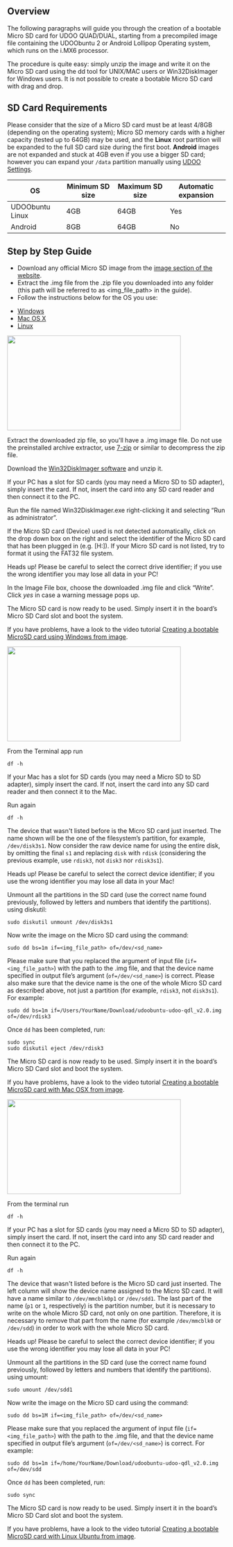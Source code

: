## Overview

The following paragraphs will guide you through the creation of a bootable Micro SD card for UDOO QUAD/DUAL, starting from a precompiled image file containing the UDOObuntu 2 or Android Lollipop Operating system, which runs on the i.MX6 processor.

The procedure is quite easy: simply unzip the image and write it on the Micro SD card using the dd tool for UNIX/MAC users or Win32DiskImager for Windows users. It is not possible to create a bootable Micro SD card with drag and drop.

## SD Card Requirements

Please consider that the size of a Micro SD card must be at least 4/8GB (depending on the operating system); Micro SD memory cards with a higher capacity (tested up to 64GB) may be used, and the **Linux** root partition will be expanded to the full SD card size during the first boot. **Android** images are not expanded and stuck at 4GB even if you use a bigger SD card; however you can expand your `/data` partition manually using [UDOO Settings](!Cookbook_Android/UDOO_Android_Settings).

| OS              | Minimum SD size | Maximum SD size | Automatic expansion |
|-----------------|-----------------|-----------------|---------------------|
| UDOObuntu Linux | 4GB             | 64GB            | Yes                 |
| Android         | 8GB             | 64GB            | No                  |


## Step by Step Guide

* Download any official Micro SD image from the [image section of the website](https://www.udoo.org/downloads/).
* Extract the .img file from the .zip file you downloaded into any folder (this path will be referred to as <img_file_path> in the guide).
* Follow the instructions below for the OS you use:

<div>
 <ul id="adc-examples" class="nav nav-tabs" role="tablist">
  <li role="presentation" class="active"><a href="#windows-example" aria-controls="windows" role="tab" data-toggle="tab">Windows</a></li>
  <li role="presentation"><a href="#mac-example" aria-controls="mac" role="tab" data-toggle="tab">Mac OS X</a></li>
  <li role="presentation"><a href="#linux-example" aria-controls="linux" role="tab" data-toggle="tab">Linux</a></li>
 </ul>

 <div class="tab-content">
  <div role="tabpanel" class="tab-pane active" id="windows-example">

<img style="width:400px; height:218px" src="../img/Box3_Tutorials_UdooSite.png">

Extract the downloaded zip file, so you'll have a .img image file. Do not use the preinstalled archive extractor, use [7-zip](http://www.7-zip.org/) or similar to decompress the zip file.

Download the [Win32DiskImager software](http://sourceforge.net/projects/win32diskimager/) and unzip it.

If your PC has a slot for SD cards (you may need a Micro SD to SD adapter), simply insert the card. If not, insert the card into any SD card reader and then connect it to the PC.

Run the file named Win32DiskImager.exe right-clicking it and selecting “Run as administrator”.

If the Micro SD card (Device) used is not detected automatically, click on the drop down box on the right and select the identifier of the Micro SD card that has been plugged in (e.g. [H:\]). If your Micro SD card is not listed, try to format it using the FAT32 file system.

<span class="label label-warning">Heads up!</span> Please be careful to select the correct drive identifier; if you use the wrong identifier you may lose all data in your PC!

In the Image File box, choose the downloaded .img file and click “Write”. Click *yes* in case a warning message pops up.

The Micro SD card is now ready to be used. Simply insert it in the board’s Micro SD Card slot and boot the system.

If you have problems, have a look to the video tutorial [Creating a bootable MicroSD card using Windows from image](https://www.udoo.org/tutorial/creating-a-bootable-micro-sd-card-using-windows-from-image/).

  </div>
  <div role="tabpanel" class="tab-pane" id="mac-example">

<img style="width:400px; height:218px" src="../img/Box4_Tutorials_UdooSite.png">

From the Terminal app run

    df -h

If your Mac has a slot for SD cards (you may need a Micro SD to SD adapter), simply insert the card. If not, insert the card into any SD card reader and then connect it to the Mac.

Run again

    df -h

The device that wasn't listed before is the Micro SD card just inserted. The name shown will be the one of the filesystem’s partition, for example, `/dev/disk3s1`. Now consider the raw device name for using the entire disk, by omitting the final `s1` and replacing `disk` with `rdisk` (considering the previous example, use `rdisk3`, not `disk3` nor `rdisk3s1`).

<span class="label label-warning">Heads up!</span> Please be careful to select the correct device identifier; if you use the wrong identifier you may lose all data in your Mac!

Unmount all the partitions in the SD card (use the correct name found previously, followed by letters and numbers that identify the partitions). using diskutil:

    sudo diskutil unmount /dev/disk3s1

Now write the image on the Micro SD card using the command:

    sudo dd bs=1m if=<img_file_path> of=/dev/<sd_name>

Please make sure that you replaced the argument of input file (`if=<img_file_path>`) with the path to the .img file, and that the device name specified in output file’s argument (`of=/dev/<sd_name>`) is correct. Please also make sure that the device name is the one of the whole Micro SD card as described above, not just a partition (for example, `rdisk3`, not `disk3s1`). For example:

    sudo dd bs=1m if=/Users/YourName/Download/udoobuntu-udoo-qdl_v2.0.img of=/dev/rdisk3


Once `dd` has been completed, run:

    sudo sync
    sudo diskutil eject /dev/rdisk3


The Micro SD card is now ready to be used. Simply insert it in the board’s Micro SD Card slot and boot the system.

If you have problems, have a look to the video tutorial [Creating a bootable MicroSD card with Mac OSX from image](https://www.udoo.org/tutorial/creating-a-bootable-micro-sd-card-with-mac-os-x-from-image/).

  </div>
  <div role="tabpanel" class="tab-pane" id="linux-example">

<img style="width:400px; height:218px" src="../img/Box2_Tutorials_UdooSite.png">

From the terminal run

    df -h

If your PC has a slot for SD cards (you may need a Micro SD to SD adapter), simply insert the card. If not, insert the card into any SD card reader and then connect it to the PC.

Run again

    df -h

The device that wasn't listed before is the Micro SD card just inserted. The left column will show the device name assigned to the Micro SD card. It will have a name similar to `/dev/mmcblk0p1` or `/dev/sdd1`. The last part of the name (`p1` or `1`, respectively) is the partition number, but it is necessary to write on the whole Micro SD card, not only on one partition. Therefore, it is necessary to remove that part from the name (for example `/dev/mmcblk0` or `/dev/sdd`) in order to work with the whole Micro SD card.

<span class="label label-warning">Heads up!</span> Please be careful to select the correct device identifier; if you use the wrong identifier you may lose all data in your PC!

Unmount all the partitions in the SD card (use the correct name found previously, followed by letters and numbers that identify the partitions). using umount:

    sudo umount /dev/sdd1

Now write the image on the Micro SD card using the command:

    sudo dd bs=1M if=<img_file_path> of=/dev/<sd_name>

Please make sure that you replaced the argument of input file (`if=<img_file_path>`) with the path to the .img file, and that the device name specified in output file’s argument (`of=/dev/<sd_name>`) is correct. For example:

    sudo dd bs=1m if=/home/YourName/Download/udoobuntu-udoo-qdl_v2.0.img of=/dev/sdd


Once `dd` has been completed, run:

    sudo sync


The Micro SD card is now ready to be used. Simply insert it in the board’s Micro SD Card slot and boot the system.

If you have problems, have a look to the video tutorial [Creating a bootable MicroSD card with Linux Ubuntu from image](https://www.udoo.org/tutorial/creating-a-bootable-micro-sd-card-with-linux-ubuntu-from-image/).

  </div>
 </div>
</div>
<script>
$('#adc-examples a').click(function (e) {
  e.preventDefault()
  $(this).tab('show')
})
</script>
